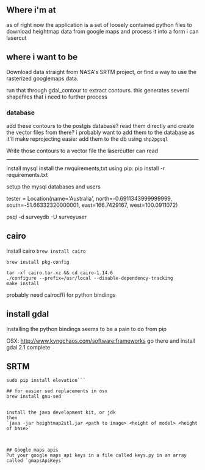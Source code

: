 ## Where i'm at
as of right now the application is a set of loosely contained python files to download heightmap data from google maps and process it into a form i can lasercut

## where i want to be
Download data straight from NASA's SRTM project, or find a way to use the rasterized googlemaps data.

run that through gdal_contour to extract contours. this generates several shapefiles that i need to further process

### database
add these contours to the postgis database?
read them directly and create the vector files from there?
i probably want to add them to the database as it'll make reprojecting easier
add them to the db using `shp2pgsql`




Write those contours to a vector file the lasercutter can read





---

install mysql
install the rwquirements,txt using pip:
pip install -r requirements.txt

setup the mysql databases and users


tester = Location(name='Australia', north=-0.6911343999999999, south=-51.66332320000001, east=166.7429167, west=100.0911072)


psql -d surveydb -U surveyuser


## cairo
install cairo
`brew install cairo`

`brew install pkg-config`

```curl -L https://www.cairographics.org/releases/cairo-1.14.6.tar.xz -o cairo.tar.xz
tar -xf cairo.tar.xz && cd cairo-1.14.6
./configure --prefix=/usr/local --disable-dependency-tracking
make install
```

probably need cairocffi for python bindings

## install gdal
Installing the python bindings seems to be a pain to do from pip


OSX: http://www.kyngchaos.com/software:frameworks
go there and install gdal 2.1 complete


## SRTM 
```sudo apt install python-pip gdal-bin postgis
sudo pip install elevation```

## for easier sed replacements in osx
brew install gnu-sed


install the java development kit, or jdk
then
`java -jar heightmap2stl.jar <path to image> <height of model> <height of base>`



## Google maps apis
Put your google maps api keys in a file called keys.py in an array called `gmapsApiKeys`